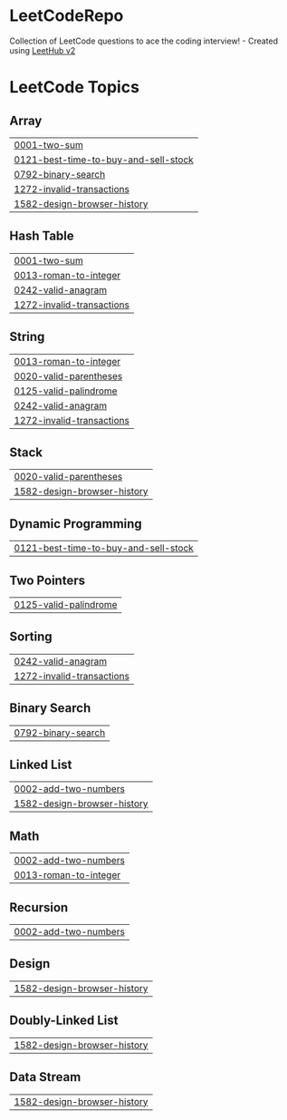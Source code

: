 # LeetCodeRepo
Collection of LeetCode questions to ace the coding interview! - Created using [LeetHub v2](https://github.com/arunbhardwaj/LeetHub-2.0)

<!---LeetCode Topics Start-->
# LeetCode Topics
## Array
|  |
| ------- |
| [0001-two-sum](https://github.com/orla-ske/LeetCodeRepo/tree/master/0001-two-sum) |
| [0121-best-time-to-buy-and-sell-stock](https://github.com/orla-ske/LeetCodeRepo/tree/master/0121-best-time-to-buy-and-sell-stock) |
| [0792-binary-search](https://github.com/orla-ske/LeetCodeRepo/tree/master/0792-binary-search) |
| [1272-invalid-transactions](https://github.com/orla-ske/LeetCodeRepo/tree/master/1272-invalid-transactions) |
| [1582-design-browser-history](https://github.com/orla-ske/LeetCodeRepo/tree/master/1582-design-browser-history) |
## Hash Table
|  |
| ------- |
| [0001-two-sum](https://github.com/orla-ske/LeetCodeRepo/tree/master/0001-two-sum) |
| [0013-roman-to-integer](https://github.com/orla-ske/LeetCodeRepo/tree/master/0013-roman-to-integer) |
| [0242-valid-anagram](https://github.com/orla-ske/LeetCodeRepo/tree/master/0242-valid-anagram) |
| [1272-invalid-transactions](https://github.com/orla-ske/LeetCodeRepo/tree/master/1272-invalid-transactions) |
## String
|  |
| ------- |
| [0013-roman-to-integer](https://github.com/orla-ske/LeetCodeRepo/tree/master/0013-roman-to-integer) |
| [0020-valid-parentheses](https://github.com/orla-ske/LeetCodeRepo/tree/master/0020-valid-parentheses) |
| [0125-valid-palindrome](https://github.com/orla-ske/LeetCodeRepo/tree/master/0125-valid-palindrome) |
| [0242-valid-anagram](https://github.com/orla-ske/LeetCodeRepo/tree/master/0242-valid-anagram) |
| [1272-invalid-transactions](https://github.com/orla-ske/LeetCodeRepo/tree/master/1272-invalid-transactions) |
## Stack
|  |
| ------- |
| [0020-valid-parentheses](https://github.com/orla-ske/LeetCodeRepo/tree/master/0020-valid-parentheses) |
| [1582-design-browser-history](https://github.com/orla-ske/LeetCodeRepo/tree/master/1582-design-browser-history) |
## Dynamic Programming
|  |
| ------- |
| [0121-best-time-to-buy-and-sell-stock](https://github.com/orla-ske/LeetCodeRepo/tree/master/0121-best-time-to-buy-and-sell-stock) |
## Two Pointers
|  |
| ------- |
| [0125-valid-palindrome](https://github.com/orla-ske/LeetCodeRepo/tree/master/0125-valid-palindrome) |
## Sorting
|  |
| ------- |
| [0242-valid-anagram](https://github.com/orla-ske/LeetCodeRepo/tree/master/0242-valid-anagram) |
| [1272-invalid-transactions](https://github.com/orla-ske/LeetCodeRepo/tree/master/1272-invalid-transactions) |
## Binary Search
|  |
| ------- |
| [0792-binary-search](https://github.com/orla-ske/LeetCodeRepo/tree/master/0792-binary-search) |
## Linked List
|  |
| ------- |
| [0002-add-two-numbers](https://github.com/orla-ske/LeetCodeRepo/tree/master/0002-add-two-numbers) |
| [1582-design-browser-history](https://github.com/orla-ske/LeetCodeRepo/tree/master/1582-design-browser-history) |
## Math
|  |
| ------- |
| [0002-add-two-numbers](https://github.com/orla-ske/LeetCodeRepo/tree/master/0002-add-two-numbers) |
| [0013-roman-to-integer](https://github.com/orla-ske/LeetCodeRepo/tree/master/0013-roman-to-integer) |
## Recursion
|  |
| ------- |
| [0002-add-two-numbers](https://github.com/orla-ske/LeetCodeRepo/tree/master/0002-add-two-numbers) |
## Design
|  |
| ------- |
| [1582-design-browser-history](https://github.com/orla-ske/LeetCodeRepo/tree/master/1582-design-browser-history) |
## Doubly-Linked List
|  |
| ------- |
| [1582-design-browser-history](https://github.com/orla-ske/LeetCodeRepo/tree/master/1582-design-browser-history) |
## Data Stream
|  |
| ------- |
| [1582-design-browser-history](https://github.com/orla-ske/LeetCodeRepo/tree/master/1582-design-browser-history) |
<!---LeetCode Topics End-->